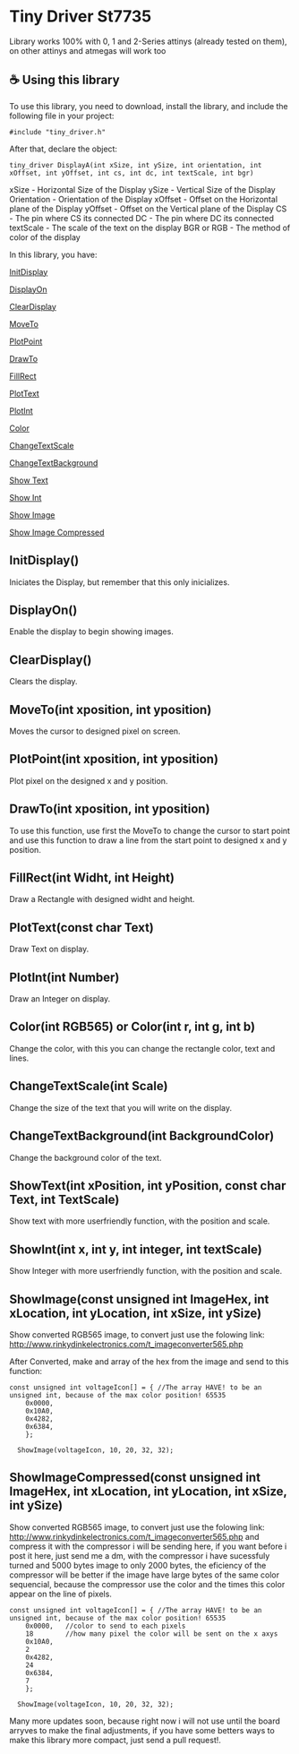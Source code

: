 # Tiny Driver St7735

Library works 100% with 0, 1 and 2-Series attinys (already tested on them), on other attinys and atmegas will work too

## ☕ Using this library


To use this library, you need to download, install the library, and include the following file in your project:

```
#include "tiny_driver.h"
```

After that, declare the object:

```
tiny_driver DisplayA(int xSize, int ySize, int orientation, int xOffset, int yOffset, int cs, int dc, int textScale, int bgr)
```

xSize - Horizontal Size of the Display
ySize - Vertical Size of the Display
Orientation - Orientation of the Display
xOffset - Offset on the Horizontal plane of the Display
yOffset - Offset on the Vertical plane of the Display
CS - The pin where CS its connected
DC - The pin where DC its connected
textScale - The scale of the text on the display
BGR or RGB - The method of color of the display


In this library, you have:

[InitDisplay](https://github.com/shiroichiheisen/Tiny-Driver-ST7735#InitDisplay)

[DisplayOn](https://github.com/shiroichiheisen/Tiny-Driver-ST7735#DisplayOn)

[ClearDisplay ](https://github.com/shiroichiheisen/Tiny-Driver-ST7735#ClearDisplay)

[MoveTo](https://github.com/shiroichiheisen/Tiny-Driver-ST7735#MoveToint-xposition-int-yposition)

[PlotPoint](https://github.com/shiroichiheisen/Tiny-Driver-ST7735#PlotPointint-xposition-int-yposition)

[DrawTo](https://github.com/shiroichiheisen/Tiny-Driver-ST7735#DrawToint-xposition-int-yposition)

[FillRect](https://github.com/shiroichiheisen/Tiny-Driver-ST7735#FillRectint-Widht-int-Height)

[PlotText](https://github.com/shiroichiheisen/Tiny-Driver-ST7735#PlotTextconst-char-Text)

[PlotInt](https://github.com/shiroichiheisen/Tiny-Driver-ST7735#PlotIntint-Number)

[Color](https://github.com/shiroichiheisen/Tiny-Driver-ST7735#Colorint-RGB565-or-Colorint-r-int-g-int-b)

[ChangeTextScale](https://github.com/shiroichiheisen/Tiny-Driver-ST7735#ChangeTextScaleint-Scale)

[ChangeTextBackground](https://github.com/shiroichiheisen/Tiny-Driver-ST7735#ChangeTextBackgroundint-BackgroundColor)

[Show Text](https://github.com/shiroichiheisen/Tiny-Driver-ST7735#ShowTextint-xPosition-int-yPosition-const-char-Text-int-TextScale)

[Show Int](https://github.com/shiroichiheisen/Tiny-Driver-ST7735#ShowIntint-x-int-y-int-integer-int-textScale)

[Show Image](https://github.com/shiroichiheisen/Tiny-Driver-ST7735#ShowImageconst-unsigned-int-ImageHex-int-xLocation-int-yLocation-int-xSize-int-ySize)

[Show Image Compressed](https://github.com/shiroichiheisen/Tiny-Driver-ST7735#ShowImageCompressedconst-unsigned-int-ImageHex-int-xLocation-int-yLocation-int-xSize-int-ySize)

## InitDisplay()

Iniciates the Display, but remember that this only inicializes.

## DisplayOn()

Enable the display to begin showing images.

## ClearDisplay() 

Clears the display.

## MoveTo(int xposition, int yposition)

Moves the cursor to designed pixel on screen.

## PlotPoint(int xposition, int yposition)

Plot pixel on the designed x and y position.

## DrawTo(int xposition, int yposition)

To use this function, use first the MoveTo to change the cursor to start point and use this function to draw a line from the start point to designed x and y position.

## FillRect(int Widht, int Height)

Draw a Rectangle with designed widht and height.

## PlotText(const char Text)

Draw Text on display.

## PlotInt(int Number)

Draw an Integer on display.

## Color(int RGB565) or Color(int r, int g, int b)

Change the color, with this you can change the rectangle color, text and lines.

## ChangeTextScale(int Scale)

Change the size of the text that you will write on the display.

## ChangeTextBackground(int BackgroundColor)

Change the background color of the text.

## ShowText(int xPosition, int yPosition, const char Text, int TextScale)

Show text with more userfriendly function, with the position and scale.

## ShowInt(int x, int y, int integer, int textScale)

Show Integer with more userfriendly function, with the position and scale.

## ShowImage(const unsigned int ImageHex, int xLocation, int yLocation, int xSize, int ySize)

Show converted RGB565 image, to convert just use the folowing link: http://www.rinkydinkelectronics.com/t_imageconverter565.php

After Converted, make and array of the hex from the image and send to this function:

```
const unsigned int voltageIcon[] = { //The array HAVE! to be an unsigned int, because of the max color position! 65535
    0x0000,
    0x10A0,
    0x4282,
    0x6384,
    };

  ShowImage(voltageIcon, 10, 20, 32, 32);  
```

## ShowImageCompressed(const unsigned int ImageHex, int xLocation, int yLocation, int xSize, int ySize)

Show converted RGB565 image, to convert just use the folowing link: http://www.rinkydinkelectronics.com/t_imageconverter565.php  and compress it with the compressor i will be sending here, if you want before i post it here, just send me a dm, with the compressor i have sucessfuly turned and 5000 bytes image to only 2000 bytes, the eficiency of the compressor will be better if the image have large bytes of the same color sequencial, because the compressor use the color and the times this color appear on the line of pixels.


```
const unsigned int voltageIcon[] = { //The array HAVE! to be an unsigned int, because of the max color position! 65535
    0x0000,   //color to send to each pixels
    18        //how many pixel the color will be sent on the x axys
    0x10A0,
    2
    0x4282,
    24
    0x6384,
    7
    };

  ShowImage(voltageIcon, 10, 20, 32, 32);  
```

Many more updates soon, because right now i will not use until the board arryves to make the final adjustments, if you have some betters ways to make this library more compact, just send a pull request!.
